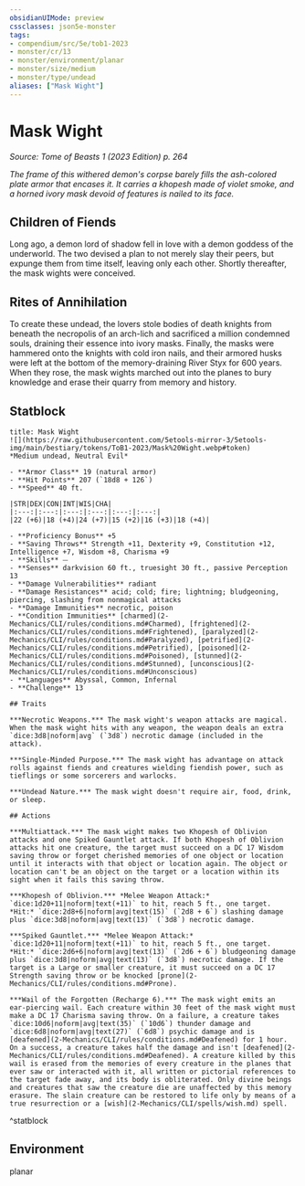 ```yaml
---
obsidianUIMode: preview
cssclasses: json5e-monster
tags:
- compendium/src/5e/tob1-2023
- monster/cr/13
- monster/environment/planar
- monster/size/medium
- monster/type/undead
aliases: ["Mask Wight"]
---
```

# Mask Wight
*Source: Tome of Beasts 1 (2023 Edition) p. 264*  

*The frame of this withered demon's corpse barely fills the ash-colored plate armor that encases it. It carries a khopesh made of violet smoke, and a horned ivory mask devoid of features is nailed to its face.*

## Children of Fiends

Long ago, a demon lord of shadow fell in love with a demon goddess of the underworld. The two devised a plan to not merely slay their peers, but expunge them from time itself, leaving only each other. Shortly thereafter, the mask wights were conceived.

## Rites of Annihilation

To create these undead, the lovers stole bodies of death knights from beneath the necropolis of an arch-lich and sacrificed a million condemned souls, draining their essence into ivory masks. Finally, the masks were hammered onto the knights with cold iron nails, and their armored husks were left at the bottom of the memory-draining River Styx for 600 years. When they rose, the mask wights marched out into the planes to bury knowledge and erase their quarry from memory and history.

## Statblock

```ad-statblock
title: Mask Wight
![](https://raw.githubusercontent.com/5etools-mirror-3/5etools-img/main/bestiary/tokens/ToB1-2023/Mask%20Wight.webp#token)
*Medium undead, Neutral Evil*

- **Armor Class** 19 (natural armor)
- **Hit Points** 207 (`18d8 + 126`)
- **Speed** 40 ft.

|STR|DEX|CON|INT|WIS|CHA|
|:---:|:---:|:---:|:---:|:---:|:---:|
|22 (+6)|18 (+4)|24 (+7)|15 (+2)|16 (+3)|18 (+4)|

- **Proficiency Bonus** +5
- **Saving Throws** Strength +11, Dexterity +9, Constitution +12, Intelligence +7, Wisdom +8, Charisma +9
- **Skills** ⏤
- **Senses** darkvision 60 ft., truesight 30 ft., passive Perception 13
- **Damage Vulnerabilities** radiant
- **Damage Resistances** acid; cold; fire; lightning; bludgeoning, piercing, slashing from nonmagical attacks
- **Damage Immunities** necrotic, poison
- **Condition Immunities** [charmed](2-Mechanics/CLI/rules/conditions.md#Charmed), [frightened](2-Mechanics/CLI/rules/conditions.md#Frightened), [paralyzed](2-Mechanics/CLI/rules/conditions.md#Paralyzed), [petrified](2-Mechanics/CLI/rules/conditions.md#Petrified), [poisoned](2-Mechanics/CLI/rules/conditions.md#Poisoned), [stunned](2-Mechanics/CLI/rules/conditions.md#Stunned), [unconscious](2-Mechanics/CLI/rules/conditions.md#Unconscious)
- **Languages** Abyssal, Common, Infernal
- **Challenge** 13

## Traits

***Necrotic Weapons.*** The mask wight's weapon attacks are magical. When the mask wight hits with any weapon, the weapon deals an extra `dice:3d8|noform|avg` (`3d8`) necrotic damage (included in the attack).

***Single-Minded Purpose.*** The mask wight has advantage on attack rolls against fiends and creatures wielding fiendish power, such as tieflings or some sorcerers and warlocks.

***Undead Nature.*** The mask wight doesn't require air, food, drink, or sleep.

## Actions

***Multiattack.*** The mask wight makes two Khopesh of Oblivion attacks and one Spiked Gauntlet attack. If both Khopesh of Oblivion attacks hit one creature, the target must succeed on a DC 17 Wisdom saving throw or forget cherished memories of one object or location until it interacts with that object or location again. The object or location can't be an object on the target or a location within its sight when it fails this saving throw.

***Khopesh of Oblivion.*** *Melee Weapon Attack:* `dice:1d20+11|noform|text(+11)` to hit, reach 5 ft., one target. *Hit:* `dice:2d8+6|noform|avg|text(15)` (`2d8 + 6`) slashing damage plus `dice:3d8|noform|avg|text(13)` (`3d8`) necrotic damage.

***Spiked Gauntlet.*** *Melee Weapon Attack:* `dice:1d20+11|noform|text(+11)` to hit, reach 5 ft., one target. *Hit:* `dice:2d6+6|noform|avg|text(13)` (`2d6 + 6`) bludgeoning damage plus `dice:3d8|noform|avg|text(13)` (`3d8`) necrotic damage. If the target is a Large or smaller creature, it must succeed on a DC 17 Strength saving throw or be knocked [prone](2-Mechanics/CLI/rules/conditions.md#Prone).

***Wail of the Forgotten (Recharge 6).*** The mask wight emits an ear‑piercing wail. Each creature within 30 feet of the mask wight must make a DC 17 Charisma saving throw. On a failure, a creature takes `dice:10d6|noform|avg|text(35)` (`10d6`) thunder damage and `dice:6d8|noform|avg|text(27)` (`6d8`) psychic damage and is [deafened](2-Mechanics/CLI/rules/conditions.md#Deafened) for 1 hour. On a success, a creature takes half the damage and isn't [deafened](2-Mechanics/CLI/rules/conditions.md#Deafened). A creature killed by this wail is erased from the memories of every creature in the planes that ever saw or interacted with it, all written or pictorial references to the target fade away, and its body is obliterated. Only divine beings and creatures that saw the creature die are unaffected by this memory erasure. The slain creature can be restored to life only by means of a true resurrection or a [wish](2-Mechanics/CLI/spells/wish.md) spell.
```
^statblock

## Environment

planar